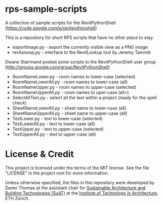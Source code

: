 rps-sample-scripts
==================

A collection of sample scripts for the RevitPythonShell (https://code.google.com/p/revitpythonshell)

This is a repository for short RPS scripts that have no other place to stay.

  * exportImage.py - export the currently visible view as a PNG image
  * revitsnoop.py - interface to the RevitLookup tool by Jeremy Tammik

Dwane Stairmand posted some scripts to the RevitPythonShell user group (http://groups.google.com/group/RevitPythonShell)

  * RoomNameLower.py - room names to lower-case (selected)
  * RoomNameLowerAll.py - room names to lower-case (all)
  * RoomNameUpper.py - room names to upper-case (selected)
  * RoomNameUpperAll.py - room names to uper-case (all>)
  * SelectAllText.py - select all the text within a project (ready for the spell check)
  * SheetNameLowerAll.py - sheet name to lower-case (all)
  * SheetNameUpperAll.py - sheet name to upper-case (all)
  * TextLower.py - text to lower-case (selected)
  * TextLowerAll.py - text to lower-case (all)
  * TextUpper.py - text to upper-case (selected)
  * TextUpperAll.py - text to upper-case (all)


# License & Credit

This project is licensed under the terms of the MIT license. See the file "LICENSE" in the project root for more information.

Unless otherwise specified, the files in this repository were developed by Daren Thomas at the assistant chair for [Sustainable Architecture and Building Technologies (SuAT)](http://suat.arch.ethz.ch)
at the [Institute of Technology in Architecture](http://ita.arch.ethz.ch), ETH Zürich.
